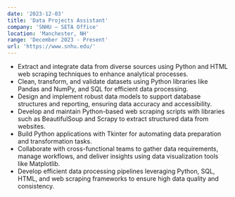 ```yaml
---
date: '2023-12-03'
title: 'Data Projects Assistant'
company: 'SNHU – SETA Office'
location: 'Manchester, NH'
range: 'December 2023 - Present'
url: 'https://www.snhu.edu/'
---
```


- Extract and integrate data from diverse sources using Python and HTML web scraping techniques to enhance analytical processes.
- Clean, transform, and validate datasets using Python libraries like Pandas and NumPy, and SQL for efficient data processing.
- Design and implement robust data models to support database structures and reporting, ensuring data accuracy and accessibility.
- Develop and maintain Python-based web scraping scripts with libraries such as BeautifulSoup and Scrapy to extract structured data from websites.
- Build Python applications with Tkinter for automating data preparation and transformation tasks.
- Collaborate with cross-functional teams to gather data requirements, manage workflows, and deliver insights using data visualization tools like Matplotlib.
- Develop efficient data processing pipelines leveraging Python, SQL, HTML, and web scraping frameworks to ensure high data quality and consistency.
